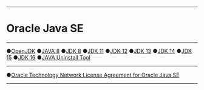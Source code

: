 ___

# Oracle Java SE

---

●[OpenJDK](https://jdk.java.net/)
●[JAVA 8](https://www.java.com/ko/download/manual.jsp)
●[JDK 8](https://www.oracle.com/java/technologies/downloads/#java8)
●[JDK 11](https://www.oracle.com/java/technologies/javase/jdk11-archive-downloads.html)
●[JDK 12](https://www.oracle.com/java/technologies/javase/jdk12-archive-downloads.html)
●[JDK 13](https://www.oracle.com/java/technologies/javase/jdk13-archive-downloads.html)
●[JDK 14](https://www.oracle.com/java/technologies/javase/jdk14-archive-downloads.html)
●[JDK 15](https://www.oracle.com/java/technologies/javase/jdk15-archive-downloads.html)
●[JDK 16](https://www.oracle.com/java/technologies/javase/jdk16-archive-downloads.html)
●[JAVA Uninstall Tool](https://www.java.com/ko/download/uninstalltool.jsp)

---

●[Oracle Technology Network License Agreement for Oracle Java SE](https://www.oracle.com/downloads/licenses/javase-license1.html)

___
